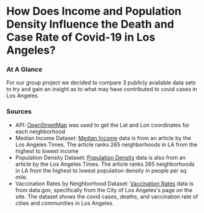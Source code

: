 # How Does Income and Population Density Influence the Death and Case Rate of Covid-19 in Los Angeles?

### At A Glance
For our group project we decided to compare 3 publicly available data sets to try and gain an insight as to what may have contributed to covid cases in Los Angeles.

### Sources 
- API: [OpenStreetMap](https://www.openstreetmap.org) was used to get the Lat and Lon coordinates for each neighborhood
- Median Income Dataset: [Median Income](https://maps.latimes.com/neighborhoods/income/median/neighborhood/list/) data is from an article by the Los Angeles Times. The article ranks 265 neighborhoods in LA from the highest to lowest income
- Population Density Dataset: [Population Density](https://maps.latimes.com/neighborhoods/population/density/neighborhood/list/) data is also from an article by the Los Angeles Times. The article ranks 265 neighborhoods in LA from  the highest to lowest population density in people per sq mile.
- Vaccination Rates by Neighborhood Dataset: [Vaccination Rates](https://catalog.data.gov/dataset/vaccination-rates-by-neighborhood) data is from data.gov, specifically from the City of Los Angeles's page on the site. The dataset shows the covid cases, deaths, and vaccination rate of cities and communities in Los Angeles.
